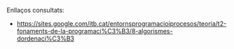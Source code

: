 Enllaços consultats:
- https://sites.google.com/itb.cat/entornsprogramacioiprocesos/teoria/t2-fonaments-de-la-programaci%C3%B3/8-algorismes-dordenaci%C3%B3

